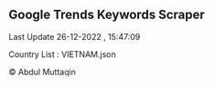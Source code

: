 

## Google Trends Keywords Scraper 
 
Last Update 26-12-2022 , 15:47:09

Country List :
VIETNAM.json



© Abdul Muttaqin 
